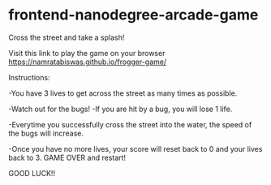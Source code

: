 frontend-nanodegree-arcade-game
===============================

Cross the street and take a splash!

Visit this link to play the game on your browser https://namratabiswas.github.io/frogger-game/

Instructions:

-You have 3 lives to get across the street as many times as possible.

-Watch out for the bugs!
	-If you are hit by a bug, you will lose 1 life.

-Everytime you successfully cross the street into the water, the speed of the bugs will increase.

-Once you have no more lives, your score will reset back to 0 and your lives back to 3. GAME OVER and restart!

GOOD LUCK!!
